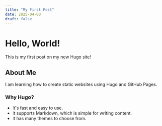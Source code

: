 ```yaml
---
title: "My First Post"
date: 2025-04-03
draft: false
---
```


# Hello, World!

This is my first post on my new Hugo site!

## About Me
I am learning how to create static websites using Hugo and GitHub Pages.

### Why Hugo?
- It's fast and easy to use.
- It supports Markdown, which is simple for writing content.
- It has many themes to choose from.